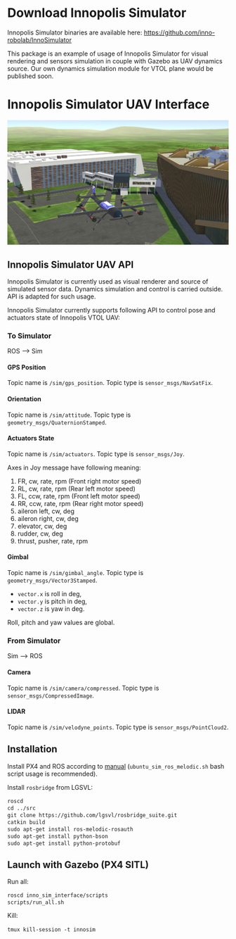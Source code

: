 # Download Innopolis Simulator

Innopolis Simulator binaries are available here: https://github.com/inno-robolab/InnoSimulator


This package is an example of usage of Innopolis Simulator for visual rendering and sensors simulation in couple with Gazebo as UAV dynamics source. Our own dynamics simulation module for VTOL plane would be published soon.



# Innopolis Simulator UAV Interface

![Sim](img/Sim.jpg)

## Innopolis Simulator UAV API

Innopolis Simulator is currently used as visual renderer and source of simulated sensor data. Dynamics simulation and control is carried outside. API is adapted for such usage.

Innopolis Simulator currently supports following API to control pose and actuators state of Innopolis VTOL UAV:

### To Simulator

ROS --> Sim

#### GPS Position
Topic name is `/sim/gps_position`.
Topic type is `sensor_msgs/NavSatFix`.

#### Orientation
Topic name is `/sim/attitude`.
Topic type is `geometry_msgs/QuaternionStamped`.

#### Actuators State
Topic name is `/sim/actuators`.
Topic type is `sensor_msgs/Joy`.

Axes in Joy message have following meaning:

1. FR, cw, rate, rpm (Front right motor speed)
2. RL, cw, rate, rpm (Rear left motor speed)
3. FL, ccw, rate, rpm (Front left motor speed)
4. RR, ccw, rate, rpm (Rear right motor speed)
5. aileron left, cw, deg
6. aileron right, cw, deg
7. elevator, cw, deg
8. rudder, cw, deg
9. thrust, pusher, rate, rpm

#### Gimbal
Topic name is `/sim/gimbal_angle`.
Topic type is `geometry_msgs/Vector3Stamped`.

- `vector.x` is roll in deg, 
- `vector.y` is pitch in deg, 
- `vector.z` is yaw in deg.

Roll, pitch and yaw values are global.

### From Simulator

Sim --> ROS

#### Camera

Topic name is `/sim/camera/compressed`.
Topic type is `sensor_msgs/CompressedImage`.


#### LIDAR

Topic name is `/sim/velodyne_points`.
Topic type is `sensor_msgs/PointCloud2`.

## Installation
Install PX4 and ROS according to [manual](https://dev.px4.io/master/en/setup/dev_env_linux_ubuntu.html) (`ubuntu_sim_ros_melodic.sh` bash script usage is recommended).

Install `rosbridge` from LGSVL:

```
roscd
cd ../src
git clone https://github.com/lgsvl/rosbridge_suite.git
catkin build
sudo apt-get install ros-melodic-rosauth
sudo apt-get install python-bson
sudo apt-get install python-protobuf
```



## Launch with Gazebo (PX4 SITL)

Run all:

```
roscd inno_sim_interface/scripts
scripts/run_all.sh
```

Kill:

`tmux kill-session -t innosim`

